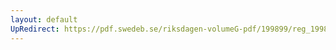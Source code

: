 ```yaml
---
layout: default
UpRedirect: https://pdf.swedeb.se/riksdagen-volumeG-pdf/199899/reg_199899/reg_199899_0076.pdf
---
```

